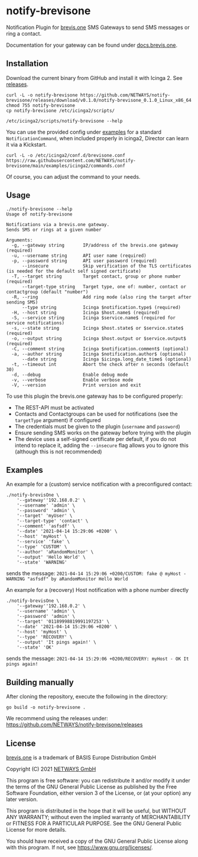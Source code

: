 # notify-brevisone

Notification Plugin for [brevis.one] SMS Gateways to send SMS messages or ring a contact.

Documentation for your gateway can be found under [docs.brevis.one](https://docs.brevis.one/current/en/).

## Installation

Download the current binary from GitHub and install it with Icinga 2. See [releases](https://github.com/NETWAYS/notify-brevisone/releases).

    curl -L -o notify-brevisone https://github.com/NETWAYS/notify-brevisone/releases/download/v0.1.0/notify-brevisone_0.1.0_Linux_x86_64
    chmod 755 notify-brevisone
    cp notify-brevisone /etc/icinga2/scripts/

    /etc/icinga2/scripts/notify-brevisone --help

You can use the provided config under [examples] for a standard `NotificationCommand`,
when included properly in icinga2, Director can learn it via a Kickstart.

    curl -L -o /etc/icinga2/conf.d/brevisone.conf https://raw.githubusercontent.com/NETWAYS/notify-brevisone/main/examples/icinga2/commands.conf

Of course, you can adjust the command to your needs.

## Usage

```
./notify-brevisone --help
Usage of notify-brevisone

Notifications via a brevis.one gateway.
Sends SMS or rings at a given number

Arguments:
  -g, --gateway string       IP/address of the brevis.one gateway (required)
  -u, --username string      API user name (required)
  -p, --password string      API user password (required)
      --insecure             Skip verification of the TLS certificates (is needed for the default self signed certificate)
  -T, --target string        Target contact, group or phone number (required)
      --target-type string   Target type, one of: number, contact or contactgroup (default "number")
  -R, --ring                 Add ring mode (also ring the target after sending SMS)
      --type string          Icinga $notification.type$ (required)
  -H, --host string          Icinga $host.name$ (required)
  -S, --service string       Icinga $service.name$ (required for service notifications)
  -s, --state string         Icinga $host.state$ or $service.state$ (required)
  -o, --output string        Icinga $host.output or $service.output$ (required)
  -C, --comment string       Icinga $notification.comment$ (optional)
  -a, --author string        Icinga $notification.author$ (optional)
      --date string          Icinga $icinga.long_date_time$ (optional)
  -t, --timeout int          Abort the check after n seconds (default 30)
  -d, --debug                Enable debug mode
  -v, --verbose              Enable verbose mode
  -V, --version              Print version and exit

```

To use this plugin the brevis.one gateway has to be configured properly:

- The REST-API must be activated
- Contacts and Contactgroups can be used for notifications (see the `targetType` argument) if configured
- The credentials must be given to the plugin (`username` and `password`)
- Ensure sending SMS works on the gateway before trying with the plugin
- The device uses a self-signed certificate per default, if you do not intend to replace it,
  adding the `--insecure` flag allows you to ignore this (although this is not recommended)

## Examples
An example for a (custom) service notification with a preconfigured contact:
```
./notify-brevisOne \
	'--gateway''192.168.0.2' \
	'--username' 'admin' \
	'--password' 'admin' \
	'--target' 'myUser' \
	'--target-type' 'contact' \
	'--comment' 'asfsdf' \
	'--date' '2021-04-14 15:29:06 +0200' \
	'--host' 'myHost' \
	'--service' 'fake' \
	'--type' 'CUSTOM' \
	'--author' 'aRandomMonitor' \
	'--output' 'Hello World' \
	'--state' 'WARNING'
```
sends the message: `2021-04-14 15:29:06 +0200/CUSTOM: fake @ myHost - WARNING "asfsdf" by aRandomMonitor Hello World`

An example for a (recovery) Host notification with a phone number directly
```
./notify-brevisOne \
	'--gateway''192.168.0.2' \
	'--username' 'admin' \
	'--password' 'admin' \
	'--target' '01189998819991197253' \
	'--date' '2021-04-14 15:29:06 +0200' \
	'--host' 'myHost' \
	'--type' 'RECOVERY' \
	'--output' 'It pings again!' \
	'--state' 'OK'
```
sends the message: `2021-04-14 15:29:06 +0200/RECOVERY: myHost - OK It pings again!`

## Building manually

After cloning the repository, execute the following in the directory:

```
go build -o notify-brevisone .
```

We recommend using the releases under: https://github.com/NETWAYS/notify-brevisone/releases

## License

[brevis.one] is a trademark of BASIS Europe Distribution GmbH

Copyright (C) 2021 [NETWAYS GmbH](mailto:info@netways.de)

This program is free software: you can redistribute it and/or modify
it under the terms of the GNU General Public License as published by
the Free Software Foundation, either version 3 of the License, or
(at your option) any later version.

This program is distributed in the hope that it will be useful,
but WITHOUT ANY WARRANTY; without even the implied warranty of
MERCHANTABILITY or FITNESS FOR A PARTICULAR PURPOSE.  See the
GNU General Public License for more details.

You should have received a copy of the GNU General Public License
along with this program.  If not, see <https://www.gnu.org/licenses/>.

[brevis.one]: https://brevis.one/
[examples]: https://github.com/NETWAYS/notify-brevisone/tree/main/examples/icinga2
